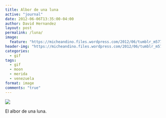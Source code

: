 ```yaml
---
title: Albor de una luna
active: "journal"
date: 2012-06-06T13:35:00-04:00
author: David Hernandez
layout: post
permalink: /luna/
image:
  feature: "https://micheandino.files.wordpress.com/2012/06/tumblr_m5773cpfnz1qzqummo1_1280.gif"
header-img: "https://micheandino.files.wordpress.com/2012/06/tumblr_m5773cpfnz1qzqummo1_1280.gif"
categories:
  - gif
tags:
  - gif
  - moon
  - merida
  - venezuela
format: image
comments: "true"
---
```

<a href="https://micheandino.files.wordpress.com/2012/06/tumblr_m5773cpfnz1qzqummo1_1280.gif" class="popup"  title="El albor de una luna" data-caption="© 2012 by David Hernández"><img src="https://micheandino.files.wordpress.com/2012/06/tumblr_m5773cpfnz1qzqummo1_1280.gif"></a>

El albor de una luna.
